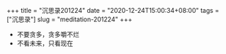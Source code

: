 +++
title = "沉思录201224"
date = "2020-12-24T15:00:34+08:00"
tags = ["沉思录"]
slug = "meditation-201224"
+++

- 不要贪多，贪多嚼不烂
- 不看未来，只看现在
